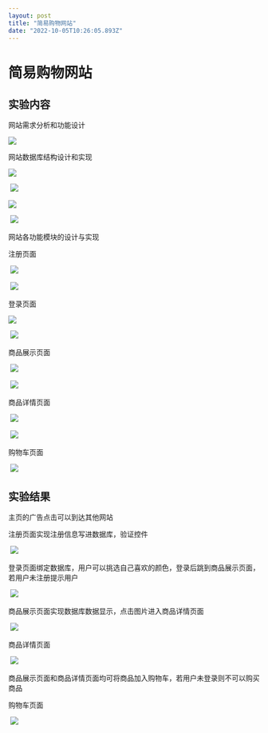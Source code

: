 ```yaml
---
layout: post
title: "简易购物网站"
date: "2022-10-05T10:26:05.893Z"
---
```

简易购物网站
======

**实验内容**
--------

网站需求分析和功能设计

![](https://img2022.cnblogs.com/blog/1893874/202210/1893874-20221005180132539-98172174.png)

网站数据库结构设计和实现

![](https://img2022.cnblogs.com/blog/1893874/202210/1893874-20221005180144855-1657617103.png)

 ![](https://img2022.cnblogs.com/blog/1893874/202210/1893874-20221005180151517-898491577.png)

![](https://img2022.cnblogs.com/blog/1893874/202210/1893874-20221005180204066-2012566336.png)

 ![](https://img2022.cnblogs.com/blog/1893874/202210/1893874-20221005180211918-110463109.png)

网站各功能模块的设计与实现

注册页面

 ![](https://img2022.cnblogs.com/blog/1893874/202210/1893874-20221005180225169-334511440.png)

 ![](https://img2022.cnblogs.com/blog/1893874/202210/1893874-20221005180238558-681092854.png)

登录页面

![](https://img2022.cnblogs.com/blog/1893874/202210/1893874-20221005180258055-1426799499.png)

 ![](https://img2022.cnblogs.com/blog/1893874/202210/1893874-20221005180309295-1158599824.png)

商品展示页面

 ![](https://img2022.cnblogs.com/blog/1893874/202210/1893874-20221005180342724-1484222172.png)

 ![](https://img2022.cnblogs.com/blog/1893874/202210/1893874-20221005180356548-1738644704.png)

商品详情页面

 ![](https://img2022.cnblogs.com/blog/1893874/202210/1893874-20221005180509548-728525526.png)

 ![](https://img2022.cnblogs.com/blog/1893874/202210/1893874-20221005180520465-1909303699.png)

购物车页面

 ![](https://img2022.cnblogs.com/blog/1893874/202210/1893874-20221005180538898-797051307.png)

**实验结果**
--------

主页的广告点击可以到达其他网站

注册页面实现注册信息写进数据库，验证控件

 ![](https://img2022.cnblogs.com/blog/1893874/202210/1893874-20221005180556856-1941320861.png)

登录页面绑定数据库，用户可以挑选自己喜欢的颜色，登录后跳到商品展示页面，若用户未注册提示用户

 ![](https://img2022.cnblogs.com/blog/1893874/202210/1893874-20221005180608485-1455294564.png)

商品展示页面实现数据库数据显示，点击图片进入商品详情页面

 ![](https://img2022.cnblogs.com/blog/1893874/202210/1893874-20221005180620023-502752854.png)

商品详情页面

 ![](https://img2022.cnblogs.com/blog/1893874/202210/1893874-20221005180632106-1336328725.png)

商品展示页面和商品详情页面均可将商品加入购物车，若用户未登录则不可以购买商品

购物车页面

 ![](https://img2022.cnblogs.com/blog/1893874/202210/1893874-20221005180650400-1064404137.png)